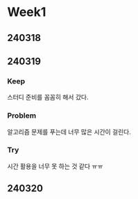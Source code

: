 # Week1
## 240318

## 240319
### Keep
스터디 준비를 꼼꼼히 해서 갔다.
### Problem
알고리즘 문제를 푸는데 너무 많은 시간이 걸린다. 
### Try
시간 활용을 너무 못 하는 것 같다 ㅠㅠ 

## 240320

